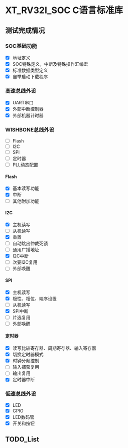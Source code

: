 # XT_RV32I_SOC C语言标准库

## 测试完成情况

### SOC基础功能

- [x] 地址定义
- [x] SOC特殊定义，中断及特殊操作汇编宏
- [x] 标准数据类型定义
- [x] 自举启动下载程序

### 高速总线外设

- [x] UART串口
- [x] 外部中断控制器
- [x] 外部机器计时器

### WISHBONE总线外设

- [ ] Flash
- [ ] I2C
- [ ] SPI
- [ ] 定时器
- [ ] PLL动态配置

#### Flash

- [x] 基本读写功能
- [x] 中断
- [ ] 其他附加功能

#### I2C

- [x] 主机读写
- [ ] 从机读写
- [x] 重置
- [ ] 自动跳出仲裁死锁
- [ ] 通用广播地址
- [x] I2C中断
- [ ] 次要I2C复用
- [ ] 外部唤醒

#### SPI

- [x] 主机读写
- [x] 极性、相位、端序设置
- [ ] 从机读写
- [x] SPI中断
- [ ] 片选复用
- [ ] 外部唤醒

#### 定时器

- [x] 读写比较寄存器、周期寄存器、输入寄存器
- [x] 切换定时器模式
- [x] 时钟分频控制
- [ ] 输入捕获复用
- [ ] 输出复用
- [x] 定时器中断

### 低速总线外设

- [x] LED
- [x] GPIO
- [x] LED数码管
- [x] 开关和按钮

## TODO_List
